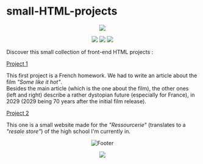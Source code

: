 # small-HTML-projects

<p align="center">
  <img src="https://i.postimg.cc/qqjj9Y2P/SMALL-HTML-PROJECTS.png">
</p>

<p align="center">
  <img src="https://ziadoua.github.io/m3-Markdown-Badges/badges/CSS/css2.svg">
  <img src="https://ziadoua.github.io/m3-Markdown-Badges/badges/HTML/html2.svg">
  <img src="https://ziadoua.github.io/m3-Markdown-Badges/badges/Javascript/javascript2.svg">
</p>

Discover this small collection of front-end HTML projects :

<a href="https://ziadoua.github.io/small-HTML-projects/articleFrançais/page.html">Project 1</a>
<p>This first project is a French homework. We had to write an article about the film <i>"Some like it hot"</i>.<br>Besides the main article (which is the one about the film), the other ones (left and right) describe a rather dystopian future (especially for France), in 2029 (2029 being 70 years after the initial film release).</p>

<a href="https://ziadoua.github.io/small-HTML-projects/ressourcerie/page.html">Project 2</a>
<p>This one is a small website made for the <i>"Ressourcerie"</i> (translates to a <i>"resale store"</i>) of the high school I'm currently in.</p>

<p align="center">  
  <picture>
    <source media="(prefers-color-scheme: dark)" srcset="https://i.postimg.cc/KzPKjBNn/footer-Dark.png">
    <source media="(prefers-color-scheme: light)" srcset="https://i.postimg.cc/C5wRq5P9/footer-Light.png">
    <img alt="Footer" src="https://i.postimg.cc/KzPKjBNn/footer-Dark.png">
  </picture>
</p>

<p align="center">
  <img src="https://ziadoua.github.io/m3-Markdown-Badges/badges/LicenceMIT/licencemit2.svg">
</p>
